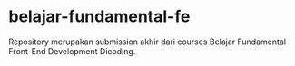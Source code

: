 # belajar-fundamental-fe
Repository merupakan submission akhir dari courses Belajar Fundamental Front-End Development Dicoding.
